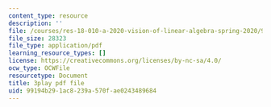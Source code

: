 ```yaml
---
content_type: resource
description: ''
file: /courses/res-18-010-a-2020-vision-of-linear-algebra-spring-2020/99194b291ac8239a570fae0243489684_IHO7_n7Y09s.pdf
file_size: 28323
file_type: application/pdf
learning_resource_types: []
license: https://creativecommons.org/licenses/by-nc-sa/4.0/
ocw_type: OCWFile
resourcetype: Document
title: 3play pdf file
uid: 99194b29-1ac8-239a-570f-ae0243489684
---
```

